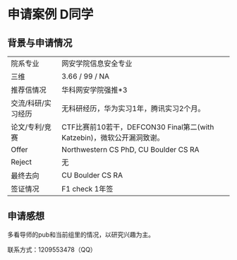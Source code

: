 # 申请案例 D同学

## 背景与申请情况

|  |  |
|  ----  | ----  |
| 院系专业  | 网安学院信息安全专业 |
| 三维 | 3.66 / 99 / NA |
| 推荐信情况 | 华科网安学院强推*3 |
| 交流/科研/实习经历 | 无科研经历，华为实习1年，腾讯实习2个月。 |
| 论文/专利/竞赛 | CTF比赛前10若干，DEFCON30 Final第二(with Katzebin)，微软公开漏洞致谢。 |
| Offer | Northwestern CS PhD, CU Boulder CS RA |
| Reject | 无 |
| 最终去向 | CU Boulder CS RA |
| 签证情况 | F1 check 1年签 |


## 申请感想

多看导师的pub和当前组里的情况，以研究兴趣为主。

联系方式：1209553478（QQ）
